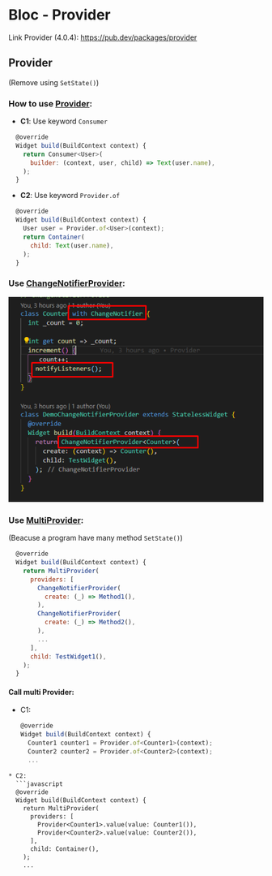 # Bloc - Provider
Link Provider (4.0.4): https://pub.dev/packages/provider

## Provider
(Remove using `SetState()`)

### How to use [Provider](https://github.com/huubao2309/demo_bloc_provider/blob/master/demo_bloc_provider/lib/provider/basic.dart):
* **C1**: Use keyword `Consumer`
```javascript
  @override
  Widget build(BuildContext context) {
    return Consumer<User>(
      builder: (context, user, child) => Text(user.name),
    );
  }
```
* **C2**: Use keyword `Provider.of`
```javascript
  @override
  Widget build(BuildContext context) {
    User user = Provider.of<User>(context);
    return Container(
      child: Text(user.name),
    );
  }
```
### Use [ChangeNotifierProvider](https://github.com/huubao2309/demo_bloc_provider/blob/master/demo_bloc_provider/lib/provider/demo_change_notifier.dart):
![ChangeNotifierProvider](/images/ChangeNotifierProvider.png)

### Use [MultiProvider](https://github.com/huubao2309/demo_bloc_provider/blob/master/demo_bloc_provider/lib/provider/demo_multiple_provider.dart):
(Beacuse a program have many method `SetState()`)
```javascript
  @override
  Widget build(BuildContext context) {
    return MultiProvider(
      providers: [
        ChangeNotifierProvider(
          create: (_) => Method1(),
        ),
        ChangeNotifierProvider(
          create: (_) => Method2(),
        ),
        ...
      ],
      child: TestWidget1(),
    );
  }
```
#### Call multi Provider:
* C1: 
  ```javascript
  @override
  Widget build(BuildContext context) {
    Counter1 counter1 = Provider.of<Counter1>(context);
    Counter2 counter2 = Provider.of<Counter2>(context);
    ...
```
* C2: 
  ```javascript
  @override
  Widget build(BuildContext context) {
    return MultiProvider(
      providers: [
        Provider<Counter1>.value(value: Counter1()),
        Provider<Counter2>.value(value: Counter2()),
      ],
      child: Container(),
    );
    ...
```
